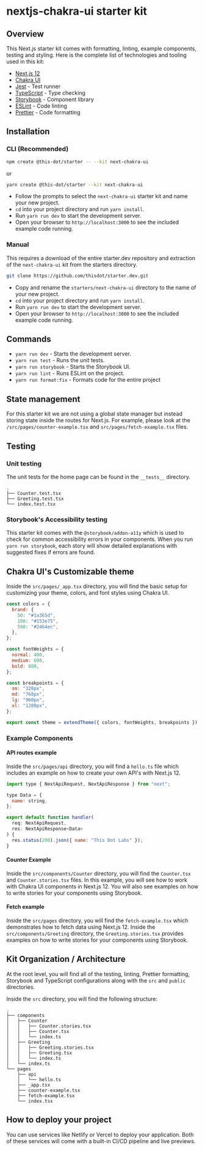# nextjs-chakra-ui starter kit

## Overview

This Next.js starter kit comes with formatting, linting, example components, testing and styling. Here is the complete list of technologies and tooling used in this kit:

- [Next.js 12](https://nextjs.org/blog/next-12)
- [Chakra UI](https://chakra-ui.com/)
- [Jest](https://jestjs.io/) - Test runner
- [TypeScript](https://www.typescriptlang.org/) - Type checking
- [Storybook](https://storybook.js.org/) - Component library
- [ESLint](https://eslint.org/) - Code linting
- [Prettier](https://prettier.io/) - Code formatting

## Installation

### CLI (Recommended)

```bash
npm create @this-dot/starter -- --kit next-chakra-ui
```

or

```bash
yarn create @this-dot/starter --kit next-chakra-ui
```

- Follow the prompts to select the `next-chakra-ui` starter kit and name your new project.
- `cd` into your project directory and run `yarn install`.
- Run `yarn run dev` to start the development server.
- Open your browser to `http://localhost:3000` to see the included example code running.

### Manual

This requires a download of the entire starter.dev repository and extraction of the `next-chakra-ui` kit from the starters directory.

```bash
git clone https://github.com/thisdot/starter.dev.git
```

- Copy and rename the `starters/next-chakra-ui` directory to the name of your new project.
- `cd` into your project directory and run `yarn install`.
- Run `yarn run dev` to start the development server.
- Open your browser to `http://localhost:3000` to see the included example code running.

## Commands

- `yarn run dev` - Starts the development server.
- `yarn run test` - Runs the unit tests.
- `yarn run storybook` - Starts the Storybook UI.
- `yarn run lint` - Runs ESLint on the project.
- `yarn run format:fix` - Formats code for the entire project

## State management

For this starter kit we are not using a global state manager but instead storing state inside the routes for Next.js. For example, please look at the `/src/pages/counter-example.tsx` and `src/pages/fetch-example.tsx` files.

## Testing

### Unit testing

The unit tests for the home page can be found in the `__tests__` directory.

```
.
├── Counter.test.tsx
├── Greeting.test.tsx
└── index.test.tsx
```

### Storybook's Accessibility testing

This starter kit comes with the `@storybook/addon-a11y` which is used to check for common accessibility errors in your components. When you run `yarn run storybook`, each story will show detailed explanations with suggested fixes if errors are found.

## Chakra UI's Customizable theme

Inside the `src/pages/_app.tsx` directory, you will find the basic setup for customizing your theme, colors, and font styles using Chakra UI.

```js
const colors = {
  brand: {
    50: "#1a365d",
    100: "#153e75",
    500: "#2464ec",
  },
};

const fontWeights = {
  normal: 400,
  medium: 600,
  bold: 800,
};

const breakpoints = {
  sm: "320px",
  md: "768px",
  lg: "960px",
  xl: "1200px",
};

export const theme = extendTheme({ colors, fontWeights, breakpoints });
```

### Example Components

#### API routes example

Inside the `src/pages/api` directory, you will find a `hello.ts` file which includes an example on how to create your own API's with Next.js 12.

```js
import type { NextApiRequest, NextApiResponse } from "next";

type Data = {
  name: string,
};

export default function handler(
  req: NextApiRequest,
  res: NextApiResponse<Data>
) {
  res.status(200).json({ name: "This Dot Labs" });
}
```

#### Counter Example

Inside the `src/components/Counter` directory, you will find the `Counter.tsx` and `Counter.stories.tsx` files. In this example, you will see how to work with Chakra UI components in Next.js 12. You will also see examples on how to write stories for your components using Storybook.

#### Fetch example

Inside the `src/pages` directory, you will find the `fetch-example.tsx` which demonstrates how to fetch data using Next.js 12. Inside the `src/components/Greeting` directory, the `Greeting.stories.tsx` provides examples on how to write stories for your components using Storybook.

## Kit Organization / Architecture

At the root level, you will find all of the testing, linting, Prettier formatting, Storybook and TypeScript configurations along with the `src` and `public` directories.

Inside the `src` directory, you will find the following structure:

```
.
├── components
│   ├── Counter
│   │   ├── Counter.stories.tsx
│   │   ├── Counter.tsx
│   │   └── index.ts
│   ├── Greeting
│   │   ├── Greeting.stories.tsx
│   │   ├── Greeting.tsx
│   │   └── index.ts
│   └── index.ts
└── pages
    ├── api
    │   └── hello.ts
    ├── _app.tsx
    ├── counter-example.tsx
    ├── fetch-example.tsx
    └── index.tsx

```

## How to deploy your project

You can use services like Netlify or Vercel to deploy your application. Both of these services will come with a built-in CI/CD pipeline and live previews.
